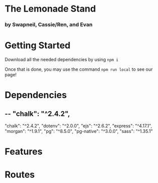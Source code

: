 # The Lemonade Stand #
### by Swapneil, Cassie/Ren, and Evan ###

# Getting Started #
Download all the needed dependencies by using ``` npm i ```

Once that is done, you may use the command ``` npm run local ``` to see our page!

# Dependencies #
-- "chalk": "^2.4.2",
-- 

 "chalk": "^2.4.2",
    "dotenv": "^2.0.0",
    "ejs": "^2.6.2",
    "express": "^4.17.1",
    "morgan": "^1.9.1",
    "pg": "^8.5.0",
    "pg-native": "^3.0.0",
    "sass": "^1.35.1"
# Features #
# Routes #